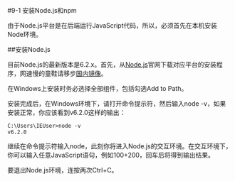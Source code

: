 #9-1 安装Node.js和npm


由于Node.js平台是在后端运行JavaScript代码，所以，必须首先在本机安装Node环境。

##安装Node.js

目前Node.js的最新版本是6.2.x。首先，从[Node.js](https://nodejs.org/)官网下载对应平台的安装程序，网速慢的童鞋请移步[国内镜像](http://pan.baidu.com/s/1kU5OCOB#path=%252Fpub%252Fnodejs)。

在Windows上安装时务必选择全部组件，包括勾选Add to Path。

安装完成后，在Windows环境下，请打开命令提示符，然后输入node -v，如果安装正常，你应该看到v6.2.0这样的输出：

	C:\Users\IEUser>node -v
	v6.2.0
继续在命令提示符输入node，此刻你将进入Node.js的交互环境。在交互环境下，你可以输入任意JavaScript语句，例如100+200，回车后将得到输出结果。

要退出Node.js环境，连按两次Ctrl+C。
